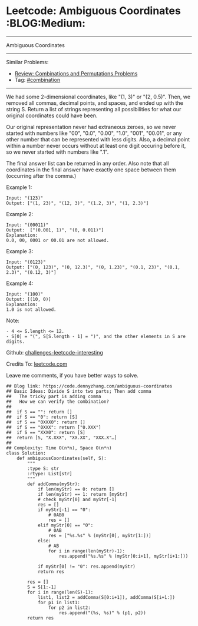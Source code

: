 # Leetcode: Ambiguous Coordinates     :BLOG:Medium:


---

Ambiguous Coordinates  

---

Similar Problems:  
-   [Review: Combinations and Permutations Problems](https://code.dennyzhang.com/review-combination)
-   Tag: [#combination](https://code.dennyzhang.com/tag/combination)

---

We had some 2-dimensional coordinates, like "(1, 3)" or "(2, 0.5)".  Then, we removed all commas, decimal points, and spaces, and ended up with the string S.  Return a list of strings representing all possibilities for what our original coordinates could have been.  

Our original representation never had extraneous zeroes, so we never started with numbers like "00", "0.0", "0.00", "1.0", "001", "00.01", or any other number that can be represented with less digits.  Also, a decimal point within a number never occurs without at least one digit occuring before it, so we never started with numbers like ".1".  

The final answer list can be returned in any order.  Also note that all coordinates in the final answer have exactly one space between them (occurring after the comma.)  

Example 1:  

    Input: "(123)"
    Output: ["(1, 23)", "(12, 3)", "(1.2, 3)", "(1, 2.3)"]

Example 2:  

    Input: "(00011)"
    Output:  ["(0.001, 1)", "(0, 0.011)"]
    Explanation: 
    0.0, 00, 0001 or 00.01 are not allowed.

Example 3:  

    Input: "(0123)"
    Output: ["(0, 123)", "(0, 12.3)", "(0, 1.23)", "(0.1, 23)", "(0.1, 2.3)", "(0.12, 3)"]

Example 4:  

    Input: "(100)"
    Output: [(10, 0)]
    Explanation: 
    1.0 is not allowed.

Note:  

    - 4 <= S.length <= 12.
    - S[0] = "(", S[S.length - 1] = ")", and the other elements in S are digits.

Github: [challenges-leetcode-interesting](https://github.com/DennyZhang/challenges-leetcode-interesting/tree/master/ambiguous-coordinates)  

Credits To: [leetcode.com](https://leetcode.com/problems/ambiguous-coordinates/description/)  

Leave me comments, if you have better ways to solve.  

    ## Blog link: https://code.dennyzhang.com/ambiguous-coordinates
    ## Basic Ideas: Divide S into two parts; Then add comma
    ##   The tricky part is adding comma
    ##   How we can verify the combination?
    ##
    ##  if S == "": return []
    ##  if S == "0": return [S]
    ##  if S == "0XXX0": return []
    ##  if S == "0XXX": return ["0.XXX"]
    ##  if S == "XXX0": return [S]
    ##  return [S, "X.XXX", "XX.XX", "XXX.X"…]
    ##
    ## Complexity: Time O(n*n), Space O(n*n)
    class Solution:
        def ambiguousCoordinates(self, S):
            """
            :type S: str
            :rtype: List[str]
            """
            def addComma(myStr):
                if len(myStr) == 0: return []
                if len(myStr) == 1: return [myStr]
                # check myStr[0] and myStr[-1]
                res = []
                if myStr[-1] == "0":
                    # 0AB0
                    res = []
                elif myStr[0] == "0":
                    # 0AB
                    res = ["%s.%s" % (myStr[0], myStr[1:])]
                else:
                    # AB
                    for i in range(len(myStr)-1):
                        res.append("%s.%s" % (myStr[0:i+1], myStr[i+1:]))
    
                if myStr[0] != "0": res.append(myStr)
                return res
    
            res = []
            S = S[1:-1]
            for i in range(len(S)-1):
                list1, list2 = addComma(S[0:i+1]), addComma(S[i+1:])
                for p1 in list1:
                    for p2 in list2:
                        res.append("(%s, %s)" % (p1, p2))
            return res